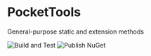 # PocketTools
General-purpose static and extension methods

![Build and Test](https://github.com/Gaslite/PocketTools/workflows/Build%20and%20Test/badge.svg) 
![Publish NuGet](https://github.com/Gaslite/PocketTools/workflows/Publish%20NuGet/badge.svg)